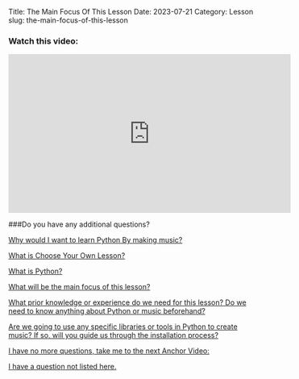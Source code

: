 Title: The Main Focus Of This Lesson
Date: 2023-07-21
Category: Lesson
slug: the-main-focus-of-this-lesson



### Watch this video:
<iframe width="560" height="315" src="https://www.youtube.com/embed/VideoURL: videlurl" title="YouTube video player" frameborder="0" allow="accelerometer; autoplay; clipboard-write; encrypted-media; gyroscope; picture-in-picture; web-share" allowfullscreen></iframe>

###Do you have any additional questions?

[Why would I want to learn Python By making music?](why-you-might-want-to-learn-python-by-making-music.html)

[What is Choose Your Own Lesson?](choose-your-own-lesson.html)

[What is Python?](about-python.html)

[What will be the main focus of this lesson?](the-main-focus-of-this-lesson.html)

[What prior knowledge or experience do we need for this lesson? Do we need to know anything about Python or music beforehand?](no-prior-knowledge-is-needed.html)

[Are we going to use any specific libraries or tools in Python to create music? If so, will you guide us through the installation process?](setup-and-installation.html)

[I have no more questions, take me to the next Anchor Video:](software-setup.html)

[I have a question not listed here.](so-you-have-a-question-that-wasnt-listed.html)



